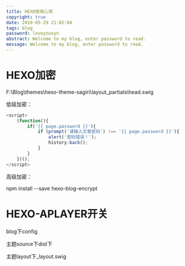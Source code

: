 ```yaml
---
title: HEXO使用心得
copyright: true
date: 2019-05-29 21:02:04
tags: blog
password: loveyouxyn
abstract: Welcome to my blog, enter password to read.
message: Welcome to my blog, enter password to read.
---
```


# HEXO加密

F:\Blog\themes\hexo-theme-sagiri\layout\_partials\head.swig

低级加密：

```javascript
<script>
    (function(){
        if('{{ page.password }}'){
            if (prompt('请输入文章密码') !== '{{ page.password }}'){
                alert('密码错误！');
                history.back();
            }
        }
    })();
</script>
```

高级加密：

npm install --save hexo-blog-encrypt



# HEXO-APLAYER开关

blog下config

主题source下dist下

主题layout下_layout.swig